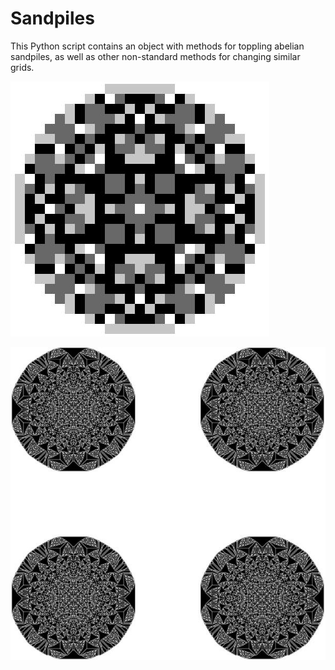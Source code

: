 # Sandpiles
This Python script contains an object with methods for toppling abelian sandpiles, as well as other non-standard methods for changing similar grids.

![alt text](https://github.com/galenseilis/Sandpiles/blob/master/one_initial_pile.jpg "Logo Title Text 1")

![alt text](https://github.com/galenseilis/Sandpiles/blob/master/four_initial_piles.jpg "Logo Title Text 1")
